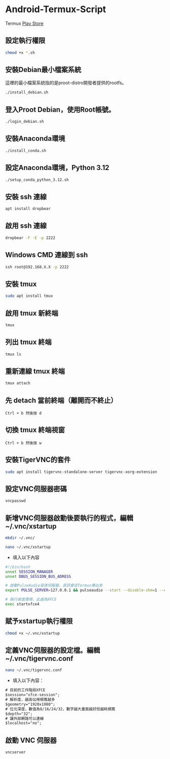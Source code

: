 # Android-Termux-Script

Termux [Play Store](https://play.google.com/store/apps/details?id=com.termux)

## 設定執行權限
```sh
chmod +x *.sh
```

## 安裝Debian最小檔案系統
這裡的最小檔案系統指的是proot-distro開發者提供的rootfs。
```sh
./install_debian.sh
```

## 登入Proot Debian，使用Root帳號。
```sh
./login_debian.sh
```

## 安裝Anaconda環境
```sh
./install_conda.sh
```

## 設定Anaconda環境，Python 3.12
```sh
./setup_conda_python_3.12.sh
```

## 安裝 ssh 連線
```sh
apt install dropbear
```

## 啟用 ssh 連線
```sh
dropbear -F -E -p 2222
```

## Windows CMD 連線到 ssh
```cmd
ssh root@192.168.X.X -p 2222
```

## 安裝 tmux
```sh
sudo apt install tmux
```

## 啟用 tmux 新終端
```sh
tmux 
```

## 列出 tmux 終端
```sh
tmux ls
```

## 重新連線 tmux 終端
```sh
tmux attach
```

## 先 detach 當前終端（離開而不終止）
`
Ctrl + b 然後按 d
`

## 切換 tmux 終端視窗
`
Ctrl + b 然後按 w
`
## 安裝TigerVNC的套件
```sh
sudo apt install tigervnc-standalone-server tigervnc-xorg-extension
```

## 設定VNC伺服器密碼
```sh
vncpasswd
```

## 新增VNC伺服器啟動後要執行的程式，編輯~/.vnc/xstartup
```sh
mkdir ~/.vnc/

nano ~/.vnc/xstartup
```
- 填入以下內容
```sh
#!/bin/bash
unset SESSION_MANAGER
unset DBUS_SESSION_BUS_ADRESS

# 啟動PulseAudio音效伺服器，音訊會從Termux傳出來
export PULSE_SERVER=127.0.0.1 && pulseaudio --start --disable-shm=1 --exit-idle-time=-1

# 執行桌面環境，此處為XFCE
exec startxfce4
```

## 賦予xstartup執行權限
```sh
chmod +x ~/.vnc/xstartup
```

## 定義VNC伺服器的設定檔。編輯~/.vnc/tigervnc.conf
```sh
nano ~/.vnc/tigervnc.conf
```
- 填入以下內容：
```txt
# 目前的工作階段XFCE
$session="xfce-session";
# 解析度，越高佔用頻寬越多
$geometry="1920x1080";
# 位元深度，數值為8/16/24/32，數字越大畫面越好但越耗頻寬
$depth="32";
# 讓外部網路可以連線
$localhost="no";
```

## 啟動 VNC 伺服器
```sh
vncserver
```
